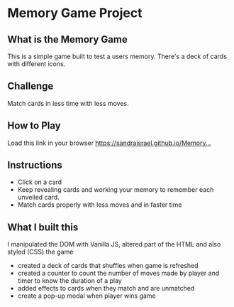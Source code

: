 # Memory Game Project

## What is the Memory Game
This is a simple game built to test a users memory. There's a deck of cards with different icons. 
 
## Challenge
Match cards in less time with less moves.

## How to Play
Load this link in your browser https://sandraisrael.github.io/Memory…

## Instructions
* Click on a card
* Keep revealing cards and working your memory to remember each unveiled card.
* Match cards properly with less moves and in faster time


## What I built this
I manipulated the DOM with Vanilla JS, altered part of the HTML and also styled (CSS) the game
* created a deck of cards that shuffles when game is refreshed
* created a counter to count the number of moves made by player and timer to know the duration of a play
* added effects to cards when they match and are unmatched
* create a pop-up modal when player wins game
